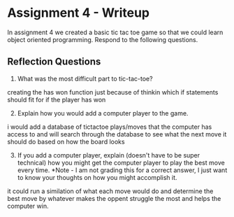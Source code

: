 # Assignment 4 - Writeup

In assignment 4 we created a basic tic tac toe game so that we could learn object oriented programming. Respond to the following questions.

## Reflection Questions

1. What was the most difficult part to tic-tac-toe?

creating the has won function just because of thinkin which if statements should fit for if the player has won

2. Explain how you would add a computer player to the game.

i would add a database of tictactoe plays/moves that the computer has access to and will search through the database to see what the next move it should do based on how the board looks

3. If you add a computer player, explain (doesn't have to be super technical) how you might get the computer player to play the best move every time. *Note - I am not grading this for a correct answer, I just want to know your thoughts on how you might accomplish it.

it could run a similation of what each move would do and determine the best move by whatever makes the oppent struggle the most and helps the computer win.